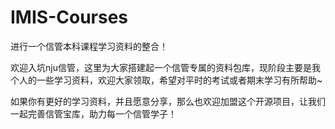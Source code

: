 # IMIS-Courses
进行一个信管本科课程学习资料的整合！

欢迎入坑nju信管，这里为大家搭建起一个信管专属的资料包库，现阶段主要是我个人的一些学习资料，欢迎大家领取，希望对平时的考试或者期末学习有所帮助~

如果你有更好的学习资料，并且愿意分享，那么也欢迎加盟这个开源项目，让我们一起完善信管宝库，助力每一个信管学子！

